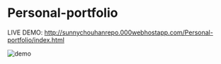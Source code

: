 # Personal-portfolio
LIVE DEMO: http://sunnychouhanrepo.000webhostapp.com/Personal-portfolio/index.html


![demo](https://github.com/snychn01/Personal-portfolio/blob/master/Screenshot_2018-09-24%20My%20web%20design%20Welcome.png)
